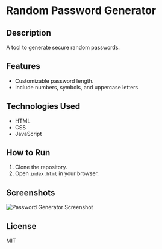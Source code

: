 # Random Password Generator

## Description
A tool to generate secure random passwords.

## Features
- Customizable password length.
- Include numbers, symbols, and uppercase letters.

## Technologies Used
- HTML
- CSS
- JavaScript

## How to Run
1. Clone the repository.
2. Open `index.html` in your browser.

## Screenshots
![Password Generator Screenshot](./screenshot.png)

## License
MIT